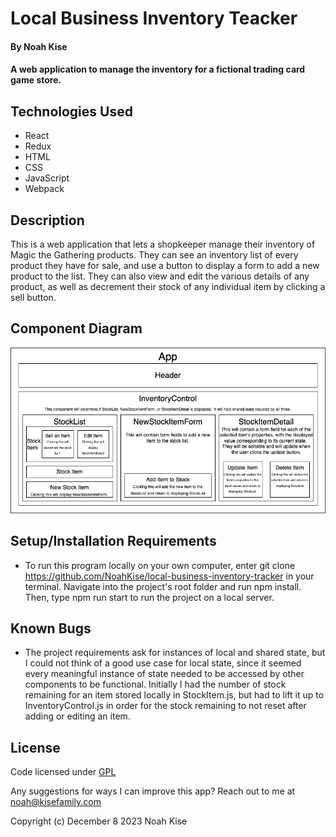 # Local Business Inventory Teacker

#### By Noah Kise

#### A web application to manage the inventory for a fictional trading card game store.

## Technologies Used

* React
* Redux
* HTML
* CSS
* JavaScript
* Webpack

## Description

This is a web application that lets a shopkeeper manage their inventory of Magic the Gathering products.  They can see an inventory list of every product they have for sale, and use a button to display a form to add a new product to the list.  They can also view and edit the various details of any product, as well as decrement their stock of any individual item by clicking a sell button.

## Component Diagram

![component diagram](public/img/project-structure.drawio.png)

## Setup/Installation Requirements

* To run this program locally on your own computer, enter git clone https://github.com/NoahKise/local-business-inventory-tracker in your terminal. Navigate into the project's root folder and run npm install.  Then, type npm run start to run the project on a local server.

## Known Bugs

* The project requirements ask for instances of local and shared state, but I could not think of a good use case for local state, since it seemed every meaningful instance of state needed to be accessed by other components to be functional. Initially I had the number of stock remaining for an item stored locally in StockItem.js, but had to lift it up to InventoryControl.js in order for the stock remaining to not reset after adding or editing an item.

## License

Code licensed under [GPL](LICENSE.txt)

Any suggestions for ways I can improve this app? Reach out to me at noah@kisefamily.com

Copyright (c) December 8 2023 Noah Kise